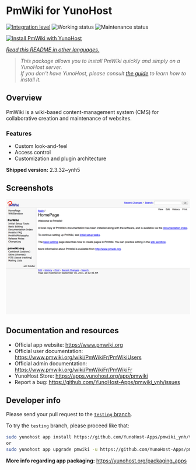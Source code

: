 <!--
N.B.: This README was automatically generated by <https://github.com/YunoHost/apps/tree/master/tools/readme_generator>
It shall NOT be edited by hand.
-->

# PmWiki for YunoHost

[![Integration level](https://dash.yunohost.org/integration/pmwiki.svg)](https://ci-apps.yunohost.org/ci/apps/pmwiki/) ![Working status](https://ci-apps.yunohost.org/ci/badges/pmwiki.status.svg) ![Maintenance status](https://ci-apps.yunohost.org/ci/badges/pmwiki.maintain.svg)

[![Install PmWiki with YunoHost](https://install-app.yunohost.org/install-with-yunohost.svg)](https://install-app.yunohost.org/?app=pmwiki)

*[Read this README in other languages.](./ALL_README.md)*

> *This package allows you to install PmWiki quickly and simply on a YunoHost server.*  
> *If you don't have YunoHost, please consult [the guide](https://yunohost.org/install) to learn how to install it.*

## Overview

PmWiki is a wiki-based content-management system (CMS) for collaborative creation and maintenance of websites. 

### Features

- Custom look-and-feel
- Access control
- Customization and plugin architecture

**Shipped version:** 2.3.32~ynh5

## Screenshots

![Screenshot of PmWiki](./doc/screenshots/pmwiki.png)

## Documentation and resources

- Official app website: <https://www.pmwiki.org>
- Official user documentation: <https://www.pmwiki.org/wiki/PmWikiFr/PmWikiUsers>
- Official admin documentation: <https://www.pmwiki.org/wiki/PmWikiFr/PmWikiFr>
- YunoHost Store: <https://apps.yunohost.org/app/pmwiki>
- Report a bug: <https://github.com/YunoHost-Apps/pmwiki_ynh/issues>

## Developer info

Please send your pull request to the [`testing` branch](https://github.com/YunoHost-Apps/pmwiki_ynh/tree/testing).

To try the `testing` branch, please proceed like that:

```bash
sudo yunohost app install https://github.com/YunoHost-Apps/pmwiki_ynh/tree/testing --debug
or
sudo yunohost app upgrade pmwiki -u https://github.com/YunoHost-Apps/pmwiki_ynh/tree/testing --debug
```

**More info regarding app packaging:** <https://yunohost.org/packaging_apps>
